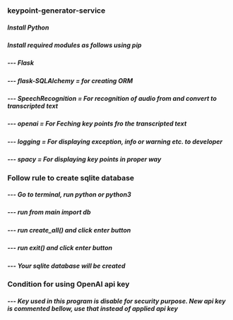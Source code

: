 ### keypoint-generator-service

##### Install Python
##### Install required modules as follows using pip
##### --- Flask
##### --- flask-SQLAlchemy = for creating ORM
##### --- SpeechRecognition = For recognition of audio from and convert to transcripted text
##### --- openai  = For Feching key points fro the transcripted text
##### --- logging = For displaying exception, info or warning etc. to developer
##### --- spacy = For displaying key points in proper way

### Follow rule to create sqlite database
##### --- Go to terminal, run python or python3
##### --- run from main import db
##### --- run create_all() and click enter button
##### --- run exit() and click enter button 
##### --- Your sqlite database will be created

### Condition for using OpenAI api key
##### --- Key used in this program is disable for security purpose. New api key is commented bellow, use that instead of applied api key

